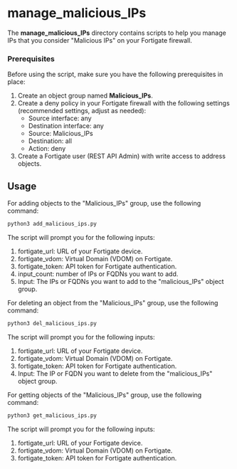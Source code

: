 # manage_malicious_IPs

The **manage_malicious_IPs** directory contains scripts to help you manage IPs that you consider "Malicious IPs" on your Fortigate firewall.

### Prerequisites

Before using the script, make sure you have the following prerequisites in place:
1. Create an object group named **Malicious_IPs**.
2. Create a deny policy in your Fortigate firewall with the following settings (recommended settings, adjust as needed):
   - Source interface: any
   - Destination interface: any
   - Source: Malicious_IPs
   - Destination: all
   - Action: deny
3. Create a Fortigate user (REST API Admin) with write access to address objects.


## Usage

For adding objects to the "Malicious_IPs" group, use the following command:  
```bash
python3 add_malicious_ips.py
```
The script will prompt you for the following inputs:
1. fortigate_url: URL of your Fortigate device.
2. fortigate_vdom: Virtual Domain (VDOM) on Fortigate.
3. fortigate_token: API token for Fortigate authentication.
4. input_count: number of IPs or FQDNs you want to add.
5. Input: The IPs or FQDNs you want to add to the "malicious_IPs" object group.

For deleting an object from the "Malicious_IPs" group, use the following command:  
```bash
python3 del_malicious_ips.py
```
The script will prompt you for the following inputs:
1. fortigate_url: URL of your Fortigate device.
2. fortigate_vdom: Virtual Domain (VDOM) on Fortigate.
3. fortigate_token: API token for Fortigate authentication.
4. Input: The IP or FQDN you want to delete from the "malicious_IPs" object group.


For getting objects of the "Malicious_IPs" group, use the following command:   
```bash
python3 get_malicious_ips.py
```
The script will prompt you for the following inputs:
1. fortigate_url: URL of your Fortigate device.
2. fortigate_vdom: Virtual Domain (VDOM) on Fortigate.
3. fortigate_token: API token for Fortigate authentication.
